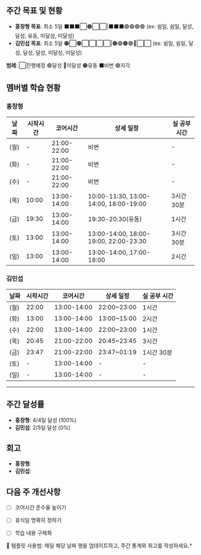 ## 주간 목표 및 현황
- **홍창형 목표**: 최소 5일 ⬛️⬛️⬛️⬜🟠⬜⬜|⬛️⬛️⬛️🟢🟢🟢🟢 (ex: 쉼일, 쉼일, 달성, 달성, 유동, 미달성, 미달성)
- **김민섭 목표**: 최소 5일 🟠⬜🟠⬜⬜⬜⬜|🟠🟢🟠🟢🔴⬜⬜ (ex: 쉼일, 쉼일, 달성, 달성, 달성, 미달성, 미달성)

**범례**: ⬜진행예정 🟢달성 🔴미달성 🟠유동 ⬛️비번 🟣지각 

## 멤버별 학습 현황


### 홍창형
| 날짜 | 시작시간 | 코어시간 | 상세 일정 |실 공부 시간
|------|----------|----------|-----------|-----------|
|  (월) | - | 21:00-22:00 | 비번 | - |
|  (화) | - | 21:00-22:00 | 비번 | - |
|  (수) | - | 21:00-22:00 | 비번 | - |
|  (목) | 10:00 | 13:00-14:00 | 10:00-11:30, 13:00-14:00, 18:00-19:00 | 3시간 30분 |
|  (금) | 19:30 | 13:00-14:00 | 19:30-20:30(유동) | 1시간 |
|  (토) | 13:00 | 13:00-14:00 | 13:00-14:00, 18:00-19:00, 22:00-23:30 | 3시간 30분 |
|  (일) | 13:00 | 13:00-14:00 | 13:00-14:00, 17:00-18:00 | 2시간 |

### 김민섭
| 날짜 | 시작시간 | 코어시간 | 상세 일정 |실 공부 시간
|------|----------|----------|-----------|-----------|
|  (월) | 22:00 | 13:00-14:00 | 22:00~23:00 | 1시간 |
|  (화) | 13:00 | 13:00-14:00 | 13:00~15:00 | 2시간 |
|  (수) | 22:00 | 13:00-14:00 | 22:00~23:00 | 1시간 |
|  (목) | 20:45 | 21:00-22:00 | 20:45~23:45 | 3시간 |
|  (금) | 23:47 | 21:00-22:00 | 23:47~01:19 | 1시간 30분 |
|  (토) | - | 13:00-14:00 | - | - |
|  (일) | - | 13:00-14:00 | - | - |

---

## 주간 달성률
- **홍창형**: 4/4일 달성 (100%)
- **김민섭**: 2/5일 달성 (0%)

## 회고
- **홍창형**:
- **김민섭**:

## 다음 주 개선사항
- [ ] 코어시간 준수율 높이기
- [ ] 휴식일 명확히 정하기
- [ ] 학습 내용 구체화


📝 템플릿 사용법: 매일 해당 날짜 행을 업데이트하고, 주간 통계와 회고를 작성하세요.*
